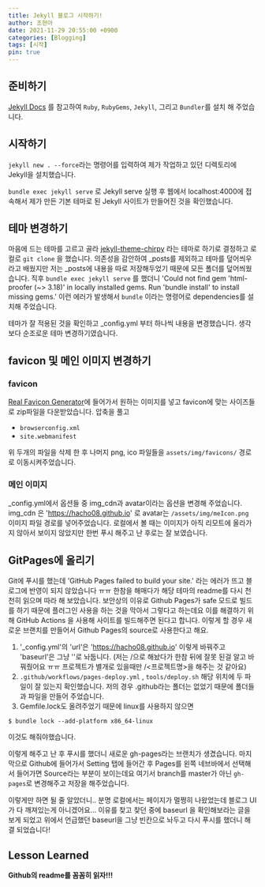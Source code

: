 ```yaml
---
title: Jekyll 블로그 시작하기!
author: 조현아
date: 2021-11-29 20:55:00 +0900
categories: [Blogging]
tags: [시작]
pin: true
---
```


## 준비하기

[Jekyll Docs](https://jekyllrb.com/docs/installation/) 를 참고하여 `Ruby`, `RubyGems`, `Jekyll`, 그리고 `Bundler`를 설치 해 주었습니다.


## 시작하기

`jekyll new . --force`라는 명령어를 입력하여 제가 작업하고 있던 디렉토리에 Jekyll을 설치했습니다.

`bundle exec jekyll serve` 로 Jekyll serve 실행 후 웹에서 localhost:4000에 접속해서 제가 만든 기본 테마로 된 Jekyll 사이트가 만들어진 것을 확인했습니다.


## 테마 변경하기

마음에 드는 테마를 고르고 골라 [jekyll-theme-chirpy](https://github.com/cotes2020/jekyll-theme-chirpy) 라는 테마로 하기로 결정하고 로컬로 `git clone` 을 했습니다.
의존성을 감안하여 _posts를 제외하고 테마를 덮어씌우라고 배웠지만 저는 _posts에 내용을 따로 저장해두었기 때문에 모든 폴더를 덮어씌웠습니다.
직후 `bundle exec jekyll serve` 를 했더니 'Could not find gem 'html-proofer (~> 3.18)' in locally installed gems.
Run 'bundle install' to install missing gems.' 이런 에러가 발생해서 `bundle` 이라는 명령어로 dependencies를 설치해 주었습니다.

테마가 잘 적용된 것을 확인하고 _config.yml 부터 하나씩 내용을 변경했습니다.
생각보다 순조로운 테마 변경하기였습니다.


## favicon 및 메인 이미지 변경하기

### favicon
[Real Favicon Generator](https://realfavicongenerator.net/)에 들어가서 원하는 이미지를 넣고 favicon에 맞는 사이즈들로 zip파일을 다운받았습니다.
압축을 풀고 
- `browserconfig.xml`
- `site.webmanifest`

위 두개의 파일을 삭제 한 후 나머지 png, ico 파일들을 `assets/img/favicons/` 경로로 이동시켜주었습니다. 

### 메인 이미지
_config.yml에서 옵션들 중 img_cdn과 avatar이라는 옵션을 변경해 주었습니다. 
img_cdn 은 'https://hacho08.github.io' 로 avatar는 `/assets/img/meIcon.png` 이미지 파일 경로를 넣어주었습니다. 
로컬에서 볼 때는 이미지가 아직 리모트에 올라가지 않아서 보이지 않았지만 한번 푸시 해주고 난 후로는 잘 보였습니다.


## GitPages에 올리기

Git에 푸시를 했는데 'GitHub Pages failed to build your site.' 라는 에러가 뜨고 블로그에 반영이 되지 않았습니다 ㅠㅠ 
한참을 해매다가 해당 테마의 readme를 다시 천천히 읽으며 따라 해 보았습니다.
보안상의 이유로 Github Pages가 safe 모드로 빌드를 하기 때문에 플러그인 사용을 하는 것을 막아서 그렇다고 하는데요 이를 해결하기 위해  GitHub Actions 을 사용해 사이트를 빌드해주면 된다고 합니다. 이렇게 할 경우 새로운 브랜치를 만들어서 Github Pages의 source로 사용한다고 해요.

1. '_config.yml'의 'url'은 'https://hacho08.github.io' 이렇게 바꿔주고 'baseurl'은 그냥 ''로 놔둡니다. (저는 /<repository name>으로 해놨다가 한참 뒤에 잘못 된걸 알고 바꿔줬어요 ㅠㅠ 프로젝트가 별개로 있을때만 /<프로젝트명>을 해주는 것 같아요)
2. `.github/workflows/pages-deploy.yml` ,  `tools/deploy.sh` 해당 위치에 두 파일이 잘 있는지 확인했습니다. 저의 경우 .github라는 폴더는 없었기 때문에 폴더들과 파일을 만들어 주었습니다. 
3. Gemfile.lock도 올려주었기 때문에 linux를 사용하지 않으면 
```console
$ bundle lock --add-platform x86_64-linux
```
이것도 해줘야했습니다.

이렇게 해주고 난 후 푸시를 했더니 새로운 gh-pages라는 브랜치가 생겼습니다.
마지막으로 Github에 들어가서 Setting 탭에 들어간 후 Pages를 왼쪽 네브바에서 선택해서 들어가면 Source라는 부분이 보이는데요 여기서 branch를 master가 아닌 `gh-pages`로 변경해주고 저장을 해주었습니다.

이렇게만 하면 될 줄 알았더니..
분명 로컬에서는 페이지가 멀쩡히 나왔었는데 블로그 UI가 다 깨져있는게 아니겠어요...
이유를 찾고 찾던 중에 baseurl 을 확인해보라는 글을 보게 되었고 위에서 언급했던 baseurl을 그냥 빈칸으로 놔두고 다시 푸시를 했더니 해결 되었습니다!


## Lesson Learned

**Github의 readme를 꼼꼼히 읽자!!!**


